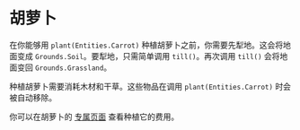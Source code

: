# 胡萝卜

在你能够用 `plant(Entities.Carrot)` 种植胡萝卜之前，你需要先犁地。这会将地面变成 `Grounds.Soil`。要犁地，只需简单调用 `till()`。再次调用 `till()` 会将地面变回 `Grounds.Grassland`。

种植胡萝卜需要消耗木材和干草。这些物品在调用 `plant(Entities.Carrot)` 时会被自动移除。

你可以在胡萝卜的 [专属页面](objects/carrot) 查看种植它的费用。